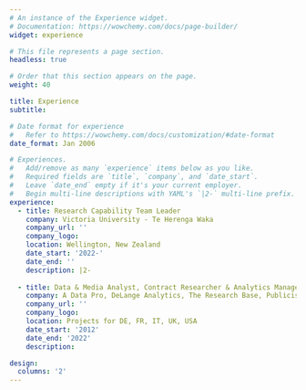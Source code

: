 ```yaml
---
# An instance of the Experience widget.
# Documentation: https://wowchemy.com/docs/page-builder/
widget: experience

# This file represents a page section.
headless: true

# Order that this section appears on the page.
weight: 40

title: Experience
subtitle:

# Date format for experience
#   Refer to https://wowchemy.com/docs/customization/#date-format
date_format: Jan 2006

# Experiences.
#   Add/remove as many `experience` items below as you like.
#   Required fields are `title`, `company`, and `date_start`.
#   Leave `date_end` empty if it's your current employer.
#   Begin multi-line descriptions with YAML's `|2-` multi-line prefix.
experience:
  - title: Research Capability Team Leader
    company: Victoria University - Te Herenga Waka
    company_url: ''
    company_logo: 
    location: Wellington, New Zealand
    date_start: '2022-'
    date_end: ''
    description: |2-
        
  - title: Data & Media Analyst, Contract Researcher & Analytics Manager
    company: A Data Pro, DeLange Analytics, The Research Base, Publicis
    company_url: ''
    company_logo: 
    location: Projects for DE, FR, IT, UK, USA
    date_start: '2012'
    date_end: '2022'
    description: 

design:
  columns: '2'
---
```


